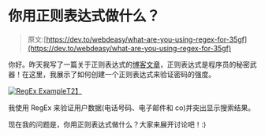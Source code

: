 # 你用正则表达式做什么？

> 原文:[https://dev.to/webdeasy/what-are-you-using-regex-for-35gf](https://dev.to/webdeasy/what-are-you-using-regex-for-35gf)

你好。昨天我写了一篇关于正则表达式的[博客文章](https://webdeasy.de/en/regex-secret-weapon-of-the-programmers/)，正则表达式是程序员的秘密武器！在这里，我展示了如何创建一个正则表达式来验证密码的强度。

[![RegEx Example](../Images/8943216d535f0cece133441d8249b68e.png)T2】](https://res.cloudinary.com/practicaldev/image/fetch/s--hp8XW7eC--/c_limit%2Cf_auto%2Cfl_progressive%2Cq_auto%2Cw_880/https://webdeasy.de/wp-content/uploads/2019/05/regex-700x300.png)

我使用 RegEx 来验证用户数据(电话号码、电子邮件和 co)并突出显示搜索结果。

现在我的问题是，你用正则表达式做什么？大家来展开讨论吧！:)